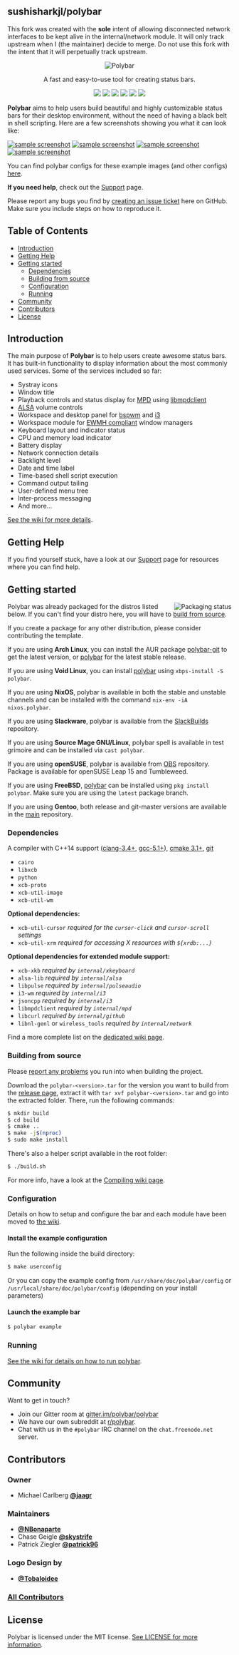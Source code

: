 ## sushisharkjl/polybar

This fork was created with the **sole** intent of allowing disconnected network interfaces to be kept alive in the internal/network module. It will only track upstream when I (the maintainer) decide to merge. Do not use this fork with the intent that it will perpetually track upstream.

<p align="center">
  <img src="banner.png" alt="Polybar">
</p>

<p align="center">
A fast and easy-to-use tool for creating status bars.
</p>

<p align="center">
<a href="https://travis-ci.com/sushisharkjl/polybar"><img src="https://travis-ci.com/sushisharkjl/polybar.svg?branch=master"></a>
<a href="https://polybar.readthedocs.io"><img src="https://readthedocs.org/projects/polybar/badge/?version=latest"></a>
<a href="https://gitter.im/polybar/polybar"><img src="https://badges.gitter.im/polybar/polybar.svg"></a>
<a href="https://codecov.io/gh/polybar/polybar/branch/master"><img src="https://codecov.io/gh/polybar/polybar/branch/master/graph/badge.svg"></a>
<a href="https://github.com/polybar/polybar/blob/master/LICENSE"><img src="https://img.shields.io/github/license/polybar/polybar.svg"></a>
<a href="https://www.codetriage.com/polybar/polybar"><img src="https://www.codetriage.com/polybar/polybar/badges/users.svg"></a>
</p>

**Polybar** aims to help users build beautiful and highly customizable status bars
for their desktop environment, without the need of having a black belt in shell scripting.
Here are a few screenshots showing you what it can look like:

[![sample screenshot](http://i.imgur.com/xvlw9iHt.png)](http://i.imgur.com/xvlw9iH.png)
[![sample screenshot](http://i.imgur.com/cYQOuRrt.png)](http://i.imgur.com/cYQOuRr.png)
[![sample screenshot](http://i.imgur.com/A6spiZZt.png)](http://i.imgur.com/A6spiZZ.png)
[![sample screenshot](http://i.imgur.com/TY5a5r9t.png)](http://i.imgur.com/TY5a5r9.png)

You can find polybar configs for these example images (and other configs) [here](https://github.com/jaagr/dots/tree/master/.local/etc/themer/themes).


**If you need help**, check out the [Support](SUPPORT.md) page.

Please report any bugs you find by [creating an issue ticket](https://github.com/polybar/polybar/issues/new/choose) here on GitHub.
Make sure you include steps on how to reproduce it.


## Table of Contents

* [Introduction](#introduction)
* [Getting Help](#getting-help)
* [Getting started](#getting-started)
  * [Dependencies](#dependencies)
  * [Building from source](#building-from-source)
  * [Configuration](#configuration)
  * [Running](#running)
* [Community](#community)
* [Contributors](#contributors)
* [License](#license)


## Introduction

The main purpose of **Polybar** is to help users create awesome status bars.
It has built-in functionality to display information about the most commonly used services.
Some of the services included so far:

- Systray icons
- Window title
- Playback controls and status display for [MPD](https://www.musicpd.org/) using [libmpdclient](https://www.musicpd.org/libs/libmpdclient/)
- [ALSA](http://www.alsa-project.org/main/index.php/Main_Page) volume controls
- Workspace and desktop panel for [bspwm](https://github.com/baskerville/bspwm) and [i3](https://github.com/i3/i3)
- Workspace module for [EWMH compliant](https://specifications.freedesktop.org/wm-spec/wm-spec-1.3.html#idm140130320786080) window managers
- Keyboard layout and indicator status
- CPU and memory load indicator
- Battery display
- Network connection details
- Backlight level
- Date and time label
- Time-based shell script execution
- Command output tailing
- User-defined menu tree
- Inter-process messaging
- And more...

[See the wiki for more details](https://github.com/polybar/polybar/wiki).

## Getting Help

If you find yourself stuck, have a look at our [Support](SUPPORT.md) page for resources where you can find help.

## Getting started

<a href="https://repology.org/metapackage/polybar">
    <img src="https://repology.org/badge/vertical-allrepos/polybar.svg" alt="Packaging status" align="right">
</a>

Polybar was already packaged for the distros listed below.
If you can't find your distro here, you will have to [build from source](#building-from-source).

If you create a package for any other distribution, please consider contributing the template.

If you are using **Arch Linux**, you can install the AUR package [polybar-git](https://aur.archlinux.org/packages/polybar-git/) to get the latest version, or
[polybar](https://aur.archlinux.org/packages/polybar/) for the latest stable release.

If you are using **Void Linux**, you can install [polybar](https://github.com/void-linux/void-packages/blob/master/srcpkgs/polybar/template) using `xbps-install -S polybar`.

If you are using **NixOS**, polybar is available in both the stable and unstable channels and can be installed with the command `nix-env -iA nixos.polybar`.

If you are using **Slackware**, polybar is available from the [SlackBuilds](https://slackbuilds.org/repository/14.2/desktop/polybar/) repository.

If you are using **Source Mage GNU/Linux**, polybar spell is available in test grimoire and can be installed via `cast polybar`.

If you are using **openSUSE**, polybar is available from [OBS](https://build.opensuse.org/package/show/X11:Utilities/polybar/) repository. Package is available for openSUSE Leap 15 and Tumbleweed.

If you are using **FreeBSD**, [polybar](https://svnweb.freebsd.org/ports/head/x11/polybar/) can be installed using `pkg install polybar`. Make sure you are using the `latest` package branch.

If you are using **Gentoo**, both release and git-master versions are available in the [main](https://packages.gentoo.org/packages/x11-misc/polybar) repository.

### Dependencies

A compiler with C++14 support ([clang-3.4+](http://llvm.org/releases/download.html), [gcc-5.1+](https://gcc.gnu.org/releases.html)), [cmake 3.1+](https://cmake.org/download/), [git](https://git-scm.com/downloads)
- `cairo`
- `libxcb`
- `python`
- `xcb-proto`
- `xcb-util-image`
- `xcb-util-wm`

**Optional dependencies:**
- `xcb-util-cursor` *required for the `cursor-click` and `cursor-scroll` settings*
- `xcb-util-xrm` *required for accessing X resources with `${xrdb:...}`*

**Optional dependencies for extended module support:**
- `xcb-xkb` *required by `internal/xkeyboard`*
- `alsa-lib` *required by `internal/alsa`*
- `libpulse` *required by `internal/pulseaudio`*
- `i3-wm` *required by `internal/i3`*
- `jsoncpp` *required by `internal/i3`*
- `libmpdclient` *required by `internal/mpd`*
- `libcurl` *required by `internal/github`*
- `libnl-genl` or `wireless_tools` *required by `internal/network`*

Find a more complete list on the [dedicated wiki page](https://github.com/polybar/polybar/wiki/Compiling).


### Building from source

Please [report any problems](https://github.com/polybar/polybar/issues/new/choose) you run into when building the project.

Download the `polybar-<version>.tar` for the version you want to build from the
[release page](https://github.com/polybar/polybar/releases), extract it with
`tar xvf polybar-<version>.tar` and go into the extracted folder. There, run
the following commands:

```sh
$ mkdir build
$ cd build
$ cmake ..
$ make -j$(nproc)
$ sudo make install
```

There's also a helper script available in the root folder:

  ~~~ sh
  $ ./build.sh
  ~~~

For more info, have a look at the [Compiling wiki page](https://github.com/polybar/polybar/wiki/Compiling).

### Configuration

Details on how to setup and configure the bar and each module have been moved to [the wiki](https://github.com/polybar/polybar/wiki/Configuration).

#### Install the example configuration
Run the following inside the build directory:
~~~ sh
$ make userconfig
~~~
Or you can copy the example config from `/usr/share/doc/polybar/config` or ` /usr/local/share/doc/polybar/config` (depending on your install parameters)

#### Launch the example bar
  ~~~ sh
  $ polybar example
  ~~~

### Running

[See the wiki for details on how to run polybar](https://github.com/polybar/polybar/wiki).

## Community
Want to get in touch?

* Join our Gitter room at [gitter.im/polybar/polybar](https://gitter.im/polybar/polybar)
* We have our own subreddit at [r/polybar](https://www.reddit.com/r/polybar).
* Chat with us in the `#polybar` IRC channel on the `chat.freenode.net` server.

## Contributors

### Owner
* Michael Carlberg [**@jaagr**](http://github.com/jaagr/)

### Maintainers
* [**@NBonaparte**](https://github.com/NBonaparte)
* Chase Geigle [**@skystrife**](https://github.com/skystrife)
* Patrick Ziegler [**@patrick96**](https://github.com/patrick96)

### Logo Design by
* [**@Tobaloidee**](https://github.com/Tobaloidee)


### [All Contributors](https://github.com/polybar/polybar/graphs/contributors)

## License

Polybar is licensed under the MIT license. [See LICENSE for more information](https://github.com/polybar/polybar/blob/master/LICENSE).
